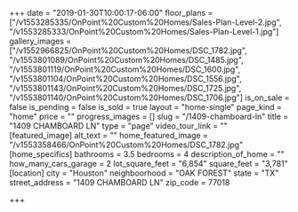 +++
date = "2019-01-30T10:00:17-06:00"
floor_plans = ["/v1553285335/OnPoint%20Custom%20Homes/Sales-Plan-Level-2.jpg", "/v1553285333/OnPoint%20Custom%20Homes/Sales-Plan-Level-1.jpg"]
gallery_images = ["/v1552966825/OnPoint%20Custom%20Homes/DSC_1782.jpg", "/v1553801089/OnPoint%20Custom%20Homes/DSC_1485.jpg", "/v1553801119/OnPoint%20Custom%20Homes/DSC_1600.jpg", "/v1553801104/OnPoint%20Custom%20Homes/DSC_1556.jpg", "/v1553801143/OnPoint%20Custom%20Homes/DSC_1725.jpg", "/v1553801140/OnPoint%20Custom%20Homes/DSC_1706.jpg"]
is_on_sale = false
is_pending = false
is_sold = true
layout = "home-single"
page_kind = "home"
price = ""
progress_images = []
slug = "/1409-chamboard-ln"
title = "1409 CHAMBOARD LN"
type = "page"
video_tour_link = ""
[featured_image]
alt_text = ""
home_featured_image = "/v1553358466/OnPoint%20Custom%20Homes/DSC_1782.jpg"
[home_specifics]
bathrooms = 3.5
bedrooms = 4
description_of_home = ""
how_many_cars_garage = 2
lot_square_feet = "6,854"
square_feet = "3,781"
[location]
city = "Houston"
neighboorhood = "OAK FOREST"
state = "TX"
street_address = "1409 CHAMBOARD LN"
zip_code = 77018

+++

